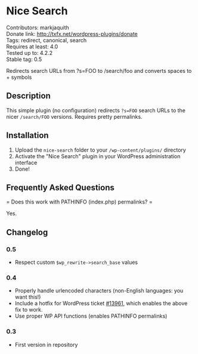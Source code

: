# Nice Search #
Contributors: markjaquith  
Donate link: http://txfx.net/wordpress-plugins/donate  
Tags: redirect, canonical, search  
Requires at least: 4.0  
Tested up to: 4.2.2  
Stable tag: 0.5  

Redirects search URLs from ?s=FOO  to /search/foo and converts spaces to + symbols

## Description ##

This simple plugin (no configuration) redirects `?s=FOO` search URLs to the nicer `/search/FOO` versions. Requires pretty permalinks.

## Installation ##

1. Upload the `nice-search` folder to your `/wp-content/plugins/` directory
2. Activate the "Nice Search" plugin in your WordPress administration interface
3. Done!

## Frequently Asked Questions ##

= Does this work with PATHINFO (index.php) permalinks? =

Yes.

## Changelog ##

### 0.5 ###
* Respect custom `$wp_rewrite->search_base` values

### 0.4 ###
* Properly handle urlencoded characters (non-English languages: you want this!)
* Include a hotfix for WordPress ticket [#13961](http://core.trac.wordpress.org/ticket/13961), which enables the above fix to work.
* Use proper WP API functions (enables PATHINFO permalinks)

### 0.3 ###
* First version in repository